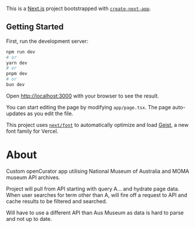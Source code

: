 This is a [Next.js](https://nextjs.org) project bootstrapped with [`create-next-app`](https://nextjs.org/docs/app/api-reference/cli/create-next-app).

## Getting Started

First, run the development server:

```bash
npm run dev
# or
yarn dev
# or
pnpm dev
# or
bun dev
```

Open [http://localhost:3000](http://localhost:3000) with your browser to see the result.

You can start editing the page by modifying `app/page.tsx`. The page auto-updates as you edit the file.

This project uses [`next/font`](https://nextjs.org/docs/app/building-your-application/optimizing/fonts) to automatically optimize and load [Geist](https://vercel.com/font), a new font family for Vercel.

# About
Custom openCurator app utilising National Museum of Australia and MOMA museum API archives. 

Project will pull from API starting with query A... and hydrate page data. When user searches for term other than A, will fire off a request to API and cache results to be filtered and searched.

Will have to use a different API than Aus Museum as data is hard to parse and not up to date.